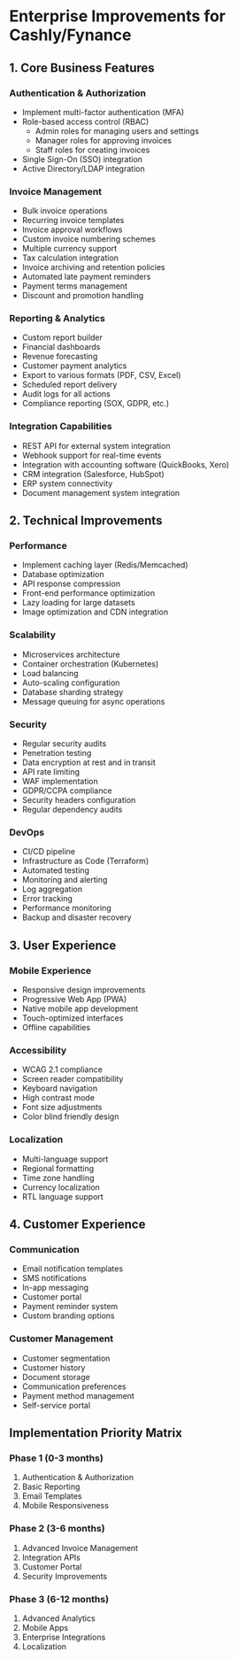 # Enterprise Improvements for Cashly/Fynance

## 1. Core Business Features

### Authentication & Authorization

- Implement multi-factor authentication (MFA)
- Role-based access control (RBAC)
  - Admin roles for managing users and settings
  - Manager roles for approving invoices
  - Staff roles for creating invoices
- Single Sign-On (SSO) integration
- Active Directory/LDAP integration

### Invoice Management

- Bulk invoice operations
- Recurring invoice templates
- Invoice approval workflows
- Custom invoice numbering schemes
- Multiple currency support
- Tax calculation integration
- Invoice archiving and retention policies
- Automated late payment reminders
- Payment terms management
- Discount and promotion handling

### Reporting & Analytics

- Custom report builder
- Financial dashboards
- Revenue forecasting
- Customer payment analytics
- Export to various formats (PDF, CSV, Excel)
- Scheduled report delivery
- Audit logs for all actions
- Compliance reporting (SOX, GDPR, etc.)

### Integration Capabilities

- REST API for external system integration
- Webhook support for real-time events
- Integration with accounting software (QuickBooks, Xero)
- CRM integration (Salesforce, HubSpot)
- ERP system connectivity
- Document management system integration

## 2. Technical Improvements

### Performance

- Implement caching layer (Redis/Memcached)
- Database optimization
- API response compression
- Front-end performance optimization
- Lazy loading for large datasets
- Image optimization and CDN integration

### Scalability

- Microservices architecture
- Container orchestration (Kubernetes)
- Load balancing
- Auto-scaling configuration
- Database sharding strategy
- Message queuing for async operations

### Security

- Regular security audits
- Penetration testing
- Data encryption at rest and in transit
- API rate limiting
- WAF implementation
- GDPR/CCPA compliance
- Security headers configuration
- Regular dependency audits

### DevOps

- CI/CD pipeline
- Infrastructure as Code (Terraform)
- Automated testing
- Monitoring and alerting
- Log aggregation
- Error tracking
- Performance monitoring
- Backup and disaster recovery

## 3. User Experience

### Mobile Experience

- Responsive design improvements
- Progressive Web App (PWA)
- Native mobile app development
- Touch-optimized interfaces
- Offline capabilities

### Accessibility

- WCAG 2.1 compliance
- Screen reader compatibility
- Keyboard navigation
- High contrast mode
- Font size adjustments
- Color blind friendly design

### Localization

- Multi-language support
- Regional formatting
- Time zone handling
- Currency localization
- RTL language support

## 4. Customer Experience

### Communication

- Email notification templates
- SMS notifications
- In-app messaging
- Customer portal
- Payment reminder system
- Custom branding options

### Customer Management

- Customer segmentation
- Customer history
- Document storage
- Communication preferences
- Payment method management
- Self-service portal

## Implementation Priority Matrix

### Phase 1 (0-3 months)

1. Authentication & Authorization
2. Basic Reporting
3. Email Templates
4. Mobile Responsiveness

### Phase 2 (3-6 months)

1. Advanced Invoice Management
2. Integration APIs
3. Customer Portal
4. Security Improvements

### Phase 3 (6-12 months)

1. Advanced Analytics
2. Mobile Apps
3. Enterprise Integrations
4. Localization
